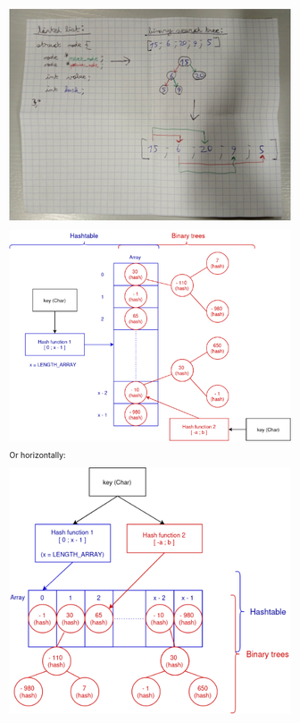 <p align="center">
    <img src="images/idee.jpg" width="700"/>
</p>

<p align="center">
    <img src="images/idee2(1).png" width="700"/>
</p>

Or horizontally:

<p align="center">
    <img src="images/idee2(2).png" width="700"/>
</p>